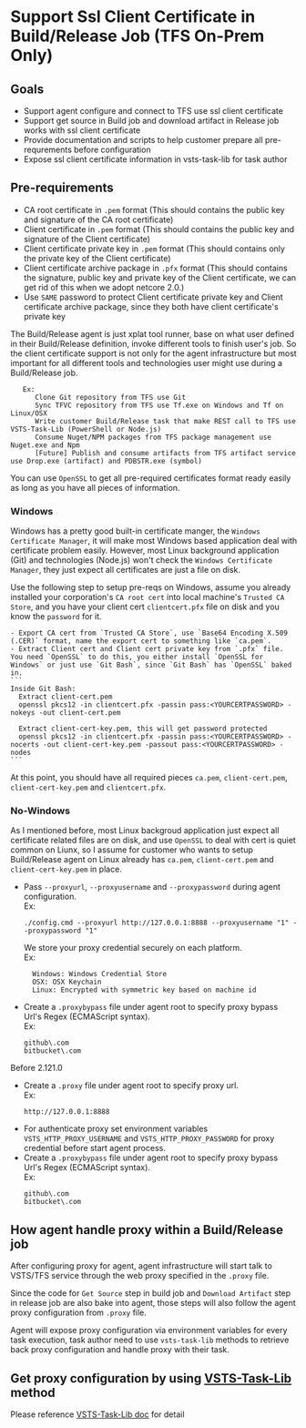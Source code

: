 # Support Ssl Client Certificate in Build/Release Job (TFS On-Prem Only)

## Goals

  - Support agent configure and connect to TFS use ssl client certificate
  - Support get source in Build job and download artifact in Release job works with ssl client certificate
  - Provide documentation and scripts to help customer prepare all pre-requrements before configuration
  - Expose ssl client certificate information in vsts-task-lib for task author

## Pre-requirements

  - CA root certificate in `.pem` format (This should contains the public key and signature of the CA root certificate)  
  - Client certificate in `.pem` format (This should contains the public key and signature of the Client certificate)  
  - Client certificate private key in `.pem` format (This should contains only the private key of the Client certificate)  
  - Client certificate archive package in `.pfx` format (This should contains the signature, public key and private key of the Client certificate, we can get rid of this when we adopt netcore 2.0.)  
  - Use `SAME` password to protect Client certificate private key and Client certificate archive package, since they both have client certificate's private key  
  
The Build/Release agent is just xplat tool runner, base on what user defined in their Build/Release definition, invoke different tools to finish user's job. So the client certificate support is not only for the agent infrastructure but most important for all different tools and technologies user might use during a Build/Release job.
```
   Ex:
      Clone Git repository from TFS use Git
      Sync TFVC repository from TFS use Tf.exe on Windows and Tf on Linux/OSX
      Write customer Build/Release task that make REST call to TFS use VSTS-Task-Lib (PowerShell or Node.js)
      Consume Nuget/NPM packages from TFS package management use Nuget.exe and Npm
      [Future] Publish and consume artifacts from TFS artifact service use Drop.exe (artifact) and PDBSTR.exe (symbol)
```

You can use `OpenSSL` to get all pre-required certificates format ready easily as long as you have all pieces of information.

### Windows

Windows has a pretty good built-in certificate manger, the `Windows Certificate Manager`, it will make most Windows based application deal with certificate problem easily. However, most Linux background application (Git) and technologies (Node.js) won't check the `Windows Certificate Manager`, they just expect all certificates are just a file on disk.  

Use the following step to setup pre-reqs on Windows, assume you already installed your corporation's `CA root cert` into local machine's `Trusted CA Store`, and you have your client cert `clientcert.pfx` file on disk and you know the `password` for it.  

    - Export CA cert from `Trusted CA Store`, use `Base64 Encoding X.509 (.CER)` format, name the export cert to something like `ca.pem`.  
    - Extract Client cert and Client cert private key from `.pfx` file. You need `OpenSSL` to do this, you either install `OpenSSL for Windows` or just use `Git Bash`, since `Git Bash` has `OpenSSL` baked in.
    ```
    Inside Git Bash:    
      Extract client-cert.pem
      openssl pkcs12 -in clientcert.pfx -passin pass:<YOURCERTPASSWORD> -nokeys -out client-cert.pem
      
      Extract client-cert-key.pem, this will get password protected
      openssl pkcs12 -in clientcert.pfx -passin pass:<YOURCERTPASSWORD> -nocerts -out client-cert-key.pem -passout pass:<YOURCERTPASSWORD> -nodes 
    ```
    
At this point, you should have all required pieces `ca.pem`, `client-cert.pem`, `client-cert-key.pem` and `clientcert.pfx`.

### No-Windows

As I mentioned before, most Linux backgroud application just expect all certificate related files are on disk, and use `OpenSSL` to deal with cert is quiet common on Liunx, so I assume for customer who wants to setup Build/Release agent on Linux already has `ca.pem`, `client-cert.pem` and `client-cert-key.pem` in place.

  - Pass `--proxyurl`, `--proxyusername` and `--proxypassword` during agent configuration.   
    Ex:
    ```
    ./config.cmd --proxyurl http://127.0.0.1:8888 --proxyusername "1" --proxypassword "1"
    ```
    We store your proxy credential securely on each platform.  
    Ex:
    ```
      Windows: Windows Credential Store
      OSX: OSX Keychain
      Linux: Encrypted with symmetric key based on machine id
    ```
  - Create a `.proxybypass` file under agent root to specify proxy bypass Url's Regex (ECMAScript syntax).  
    Ex:
    ```
    github\.com
    bitbucket\.com
    ```
Before 2.121.0
  - Create a `.proxy` file under agent root to specify proxy url.  
    Ex:
    ```
    http://127.0.0.1:8888
    ```
  - For authenticate proxy set environment variables `VSTS_HTTP_PROXY_USERNAME` and `VSTS_HTTP_PROXY_PASSWORD` for proxy credential before start agent process.
  - Create a `.proxybypass` file under agent root to specify proxy bypass Url's Regex (ECMAScript syntax).  
    Ex:
    ```
    github\.com
    bitbucket\.com
    ```

## How agent handle proxy within a Build/Release job

After configuring proxy for agent, agent infrastructure will start talk to VSTS/TFS service through the web proxy specified in the `.proxy` file.  

Since the code for `Get Source` step in build job and `Download Artifact` step in release job are also bake into agent, those steps will also follow the agent proxy configuration from `.proxy` file.  

Agent will expose proxy configuration via environment variables for every task execution, task author need to use `vsts-task-lib` methods to retrieve back proxy configuration and handle proxy with their task.

## Get proxy configuration by using [VSTS-Task-Lib](https://github.com/Microsoft/vsts-task-lib) method

Please reference [VSTS-Task-Lib doc](https://github.com/Microsoft/vsts-task-lib/blob/master/node/docs/proxy.md) for detail
